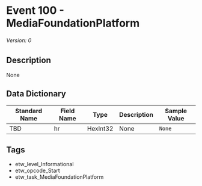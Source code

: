 # Event 100 - MediaFoundationPlatform
###### Version: 0

## Description
None

## Data Dictionary
|Standard Name|Field Name|Type|Description|Sample Value|
|---|---|---|---|---|
|TBD|hr|HexInt32|None|`None`|

## Tags
* etw_level_Informational
* etw_opcode_Start
* etw_task_MediaFoundationPlatform